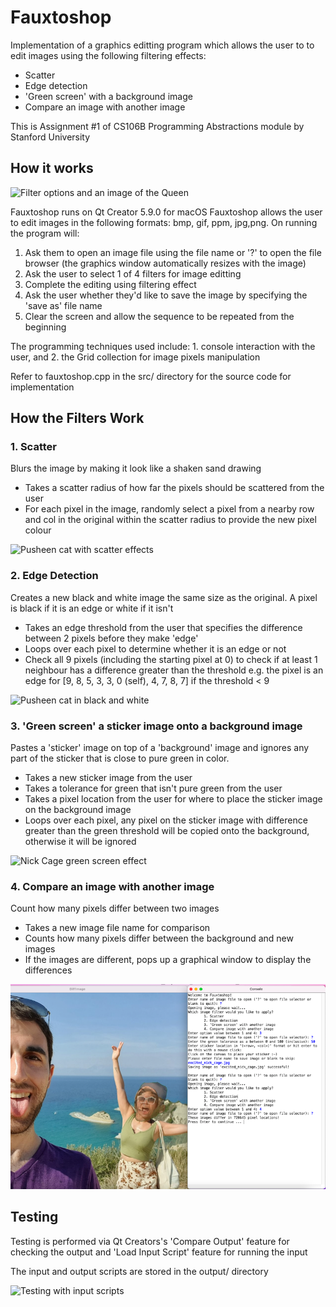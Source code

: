 # Fauxtoshop
Implementation of a graphics editting program which allows the user to to edit images using the following filtering effects:

- Scatter
- Edge detection
- 'Green screen' with a background image
- Compare an image with another image

This is Assignment #1 of CS106B Programming Abstractions module by Stanford University

## How it works

<img src="Images/readme_intro.png" alt="Filter options and an image of the Queen"/>

Fauxtoshop runs on Qt Creator 5.9.0 for macOS
Fauxtoshop allows the user to edit images in the following formats: bmp, gif, ppm, jpg,png. On running the program will:

1. Ask them to open an image file using the file name or '?' to open the file browser (the graphics window automatically resizes with the image)
2. Ask the user to select 1 of 4 filters for image editting
3. Complete the editing using filtering effect
4. Ask the user whether they'd like to save the image by specifying the 'save as' file name
5. Clear the screen and allow the sequence to be repeated from the beginning

The programming techniques used include: 1. console interaction with the user, and 2. the Grid collection for image pixels manipulation

Refer to fauxtoshop.cpp in the src/ directory for the source code for implementation

## How the Filters Work

### 1. Scatter

Blurs the image by making it look like a shaken sand drawing
- Takes a scatter radius of how far the pixels should be scattered from the user
- For each pixel in the image, randomly select a pixel from a nearby row and col in the original within the scatter radius to provide the new pixel colour

<img src="Images/readme_scatter.png" alt="Pusheen cat with scatter effects"/>

### 2. Edge Detection

Creates a new black and white image the same size as the original. A pixel is black if it is an edge or white if it isn't
- Takes an edge threshold from the user that specifies the difference between 2 pixels before they make 'edge'
- Loops over each pixel to determine whether it is an edge or not
- Check all 9 pixels (including the starting pixel at 0) to check if at least 1 neighbour has a difference greater than the threshold e.g. the pixel is an edge for [9, 8, 5, 3, 3, 0 (self), 4, 7, 8, 7] if the threshold < 9

<img src="Images/readme_edge.png" alt="Pusheen cat in black and white"/>

### 3. 'Green screen' a sticker image onto a background image

Pastes a 'sticker' image on top of a 'background' image and ignores any part of the sticker that is close to pure green in color.
- Takes a new sticker image from the user
- Takes a tolerance for green that isn't pure green from the user
- Takes a pixel location from the user for where to place the sticker image on the background image
- Loops over each pixel, any pixel on the sticker image with difference greater than the green threshold will be copied onto the background, otherwise it will be ignored

<img src="Images/readme_greenscreen.png" alt="Nick Cage green screen effect"/>

### 4. Compare an image with another image

Count how many pixels differ between two images
- Takes a new image file name for comparison
- Counts how many pixels differ between the background and new images
- If the images are different, pops up a graphical window to display the differences

<img src="readme_images/readme_compare.png" alt="Compare Nick Cage green screen with original"/>

## Testing

Testing is performed via Qt Creators's 'Compare Output' feature for checking the output and 'Load Input Script' feature for running the input

The input and output scripts are stored in the output/ directory

<img src="Images/readme_testing.png" alt="Testing with input scripts"/>
